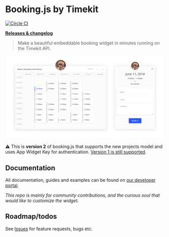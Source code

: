 # Booking.js by Timekit

[![Circle CI](https://img.shields.io/circleci/build/github/timekit-io/booking-js)](https://circleci.com/gh/timekit-io/booking-js)

[**Releases & changelog**](https://github.com/timekit-io/booking-js/releases)

> Make a beautiful embeddable booking widget in minutes running on the Timekit API.

![Booking.js Screenshot](misc/widget-screenshot.png)

⚠️ This is **version 2** of booking.js that supports the new projects model and uses App Widget Key for authentication. [Version 1 is still supported](https://github.com/timekit-io/booking-js/tree/master-v1).

## Documentation

All documentation, guides and examples can be found on [our developer portal](https://developers.timekit.io/v2/docs/booking-widget-v2).

*This repo is mainly for community contributions, and the curious soul that would like to customize the widget.*

## Roadmap/todos

See [Issues](https://github.com/timekit-io/booking-js/issues) for feature requests, bugs etc.
